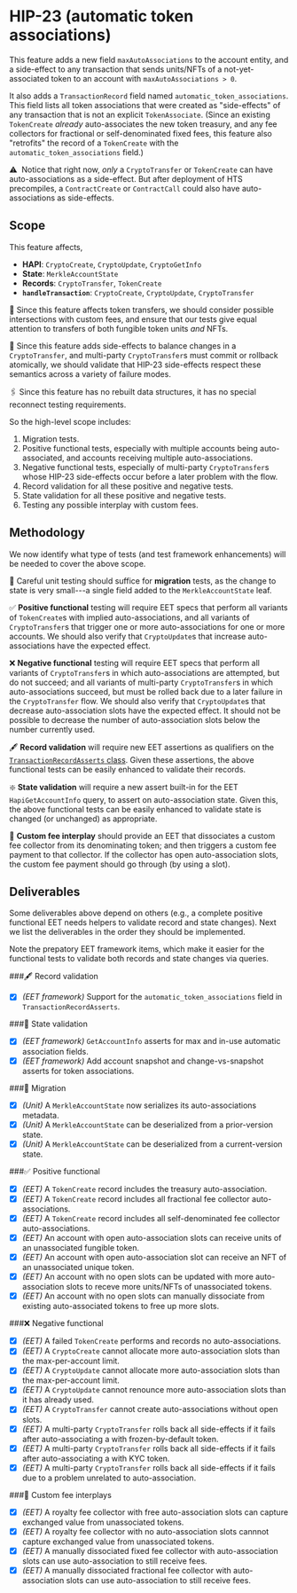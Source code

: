 # HIP-23 (automatic token associations)

This feature adds a new field `maxAutoAssociations` to the account entity, and a 
side-effect to any transaction that sends units/NFTs of a not-yet-associated token 
to an account with `maxAutoAssociations > 0`. 

It also adds a `TransactionRecord` field named `automatic_token_associations`.
This field lists all token associations that were created as "side-effects" of 
any transaction that is not an explicit `TokenAssociate`. (Since an existing 
`TokenCreate` _already_ auto-associates the new token treasury, and any fee 
collectors for fractional or self-denominated fixed fees, this feature also
"retrofits" the record of a `TokenCreate` with the `automatic_token_associations` 
field.)

:warning:&nbsp; Notice that right now, _only_ a `CryptoTransfer` or `TokenCreate` 
can have auto-associations as a side-effect. But after deployment of HTS precompiles, 
a `ContractCreate` or `ContractCall` could also have auto-associations as side-effects.

## Scope

This feature affects,
  - **HAPI**: `CryptoCreate`, `CryptoUpdate`, `CryptoGetInfo`
  - **State**: `MerkleAccountState`
  - **Records**: `CryptoTransfer`, `TokenCreate`
  - **`handleTransaction`**: `CryptoCreate`, `CryptoUpdate`, `CryptoTransfer`

:small_blue_diamond:&nbsp;Since this feature affects token transfers, we should 
consider possible intersections with custom fees, and ensure that our tests give 
equal attention to transfers of both fungible token units _and_ NFTs.

:currency_exchange:&nbsp;Since this feature adds side-effects to balance changes
in a `CryptoTransfer`, and multi-party `CryptoTransfer`s must commit or rollback 
atomically, we should validate that HIP-23 side-effects respect these semantics
across a variety of failure modes.

:paperclips:&nbsp;Since this feature has no rebuilt data structures, it has 
no special reconnect testing requirements.

So the high-level scope includes:
  1. Migration tests.
  2. Positive functional tests, especially with multiple accounts being 
  auto-associated, and accounts receiving multiple auto-associations.
  3. Negative functional tests, especially of multi-party `CryptoTransfer`s
  whose HIP-23 side-effects occur before a later problem with the flow.
  4. Record validation for all these positive and negative tests.
  5. State validation for all these positive and negative tests.
  6. Testing any possible interplay with custom fees.

## Methodology

We now identify what type of tests (and test framework enhancements) will 
be needed to cover the above scope.

:cactus:&nbsp;Careful unit testing should suffice for **migration** tests, as
the change to state is very small---a single field added to the 
`MerkleAccountState` leaf. 

:white_check_mark:&nbsp;**Positive functional** testing will require EET specs 
that perform all variants of `TokenCreate`s with implied auto-associations, and 
all variants of `CryptoTransfer`s that trigger one or more auto-associations for
one or more accounts.  We should also verify that `CryptoUpdate`s that increase 
auto-associations have the expected effect.

:x:&nbsp;**Negative functional** testing will require EET specs that perform all
variants of `CryptoTransfer`s in which auto-associations are attempted, but do 
not succeed; and all variants of multi-party `CryptoTransfer`s in which 
auto-associations succeed, but must be rolled back due to a later failure in the
`CryptoTransfer` flow. We should also verify that `CryptoUpdate`s that decrease 
auto-association slots have the expected effect. It should not be possible to 
decrease the number of auto-association slots below the number currently used.

:fountain_pen:&nbsp;**Record validation** will require new EET assertions as
qualifiers on the [`TransactionRecordAsserts` class](https://github.com/hashgraph/hedera-services/blob/master/test-clients/src/main/java/com/hedera/services/bdd/spec/assertions/TransactionRecordAsserts.java#L43). Given these assertions, 
the above functional tests can be easily enhanced to validate their records.

:sparkle:&nbsp;**State validation** will require a new assert built-in for the 
EET `HapiGetAccountInfo` query, to assert on auto-association state. Given this, 
the above functional tests can be easily enhanced to validate state is 
changed (or unchanged) as appropriate.

:receipt:&nbsp;**Custom fee interplay** should provide an EET that dissociates
a custom fee collector from its denominating token; and then triggers a custom
fee payment to that collector. If the collector has open auto-association slots,
the custom fee payment should go through (by using a slot).

## Deliverables

Some deliverables above depend on others (e.g., a complete positive functional
EET needs helpers to validate record and state changes). Next we list the 
deliverables in the order they should be implemented. 

Note the prepatory EET framework items, which make it easier for the functional
tests to validate both records and state changes via queries.

###:fountain_pen:&nbsp;Record validation
  - [x] _(EET framework)_ Support for the `automatic_token_associations` field in `TransactionRecordAsserts`.

###:ice_cube:&nbsp;State validation
  - [x] _(EET framework)_ `GetAccountInfo` asserts for max and in-use automatic association fields.
  - [x] _(EET framework)_ Add account snapshot and change-vs-snapshot asserts for token associations.

###:cactus:&nbsp;Migration
  - [x] _(Unit)_ A `MerkleAccountState` now serializes its auto-associations metadata.
  - [x] _(Unit)_ A `MerkleAccountState` can be deserialized from a prior-version state.
  - [x] _(Unit)_ A `MerkleAccountState` can be deserialized from a current-version state.

###:white_check_mark:&nbsp;Positive functional
  - [x] _(EET)_ A `TokenCreate` record includes the treasury auto-association.
  - [x] _(EET)_ A `TokenCreate` record includes all fractional fee collector auto-associations.
  - [x] _(EET)_ A `TokenCreate` record includes all self-denominated fee collector auto-associations.
  - [x] _(EET)_ An account with open auto-association slots can receive units of an unassociated fungible token.
  - [x] _(EET)_ An account with open auto-association slot can receive an NFT of an unassociated unique token.
  - [x] _(EET)_ An account with no open slots can be updated with more auto-association slots to receve more units/NFTs of unassociated tokens.
  - [x] _(EET)_ An account with no open slots can manually dissociate from existing auto-associated tokens to free up more slots.

###:x:&nbsp;Negative functional
  - [x] _(EET)_ A failed `TokenCreate` performs and records no auto-associations.
  - [x] _(EET)_ A `CryptoCreate` cannot allocate more auto-association slots than the max-per-account limit.
  - [x] _(EET)_ A `CryptoUpdate` cannot allocate more auto-association slots than the max-per-account limit.
  - [x] _(EET)_ A `CryptoUpdate` cannot renounce more auto-association slots than it has already used.
  - [x] _(EET)_ A `CryptoTransfer` cannot create auto-associations without open slots.
  - [x] _(EET)_ A multi-party `CryptoTransfer` rolls back all side-effects if it fails after auto-associating a with frozen-by-default token.
  - [x] _(EET)_ A multi-party `CryptoTransfer` rolls back all side-effects if it fails after auto-associating a with KYC token.
  - [x] _(EET)_ A multi-party `CryptoTransfer` rolls back all side-effects if it fails due to a problem unrelated to auto-association.

###:receipt:&nbsp;Custom fee interplays
  - [x] _(EET)_ A royalty fee collector with free auto-association slots can capture exchanged value from unassociated tokens.
  - [x] _(EET)_ A royalty fee collector with no auto-association slots cannnot capture exchanged value from unassociated tokens.
  - [x] _(EET)_ A manually dissociated fixed fee collector with auto-association slots can use auto-association to still receive fees.
  - [x] _(EET)_ A manually dissociated fractional fee collector with auto-association slots can use auto-association to still receive fees.
